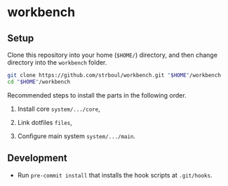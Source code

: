 # workbench

## Setup

Clone this repository into your home (`$HOME/`) directory, and then change
directory into the `workbench` folder.

```sh
git clone https://github.com/strboul/workbench.git "$HOME"/workbench
cd "$HOME"/workbench
```

Recommended steps to install the parts in the following order.

1. Install core `system/.../core`,

2. Link dotfiles `files`,

3. Configure main system `system/.../main`.

## Development

- Run `pre-commit install` that installs the hook scripts at `.git/hooks`.
